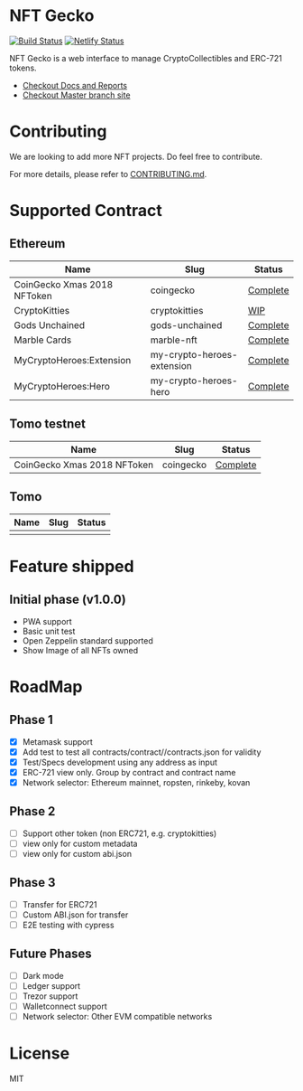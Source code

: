 # NFT Gecko

[![Build Status](https://travis-ci.org/coingecko/nft-manager.svg?branch=master)](https://travis-ci.org/coingecko/nftgecko)
[![Netlify Status](https://api.netlify.com/api/v1/badges/08b82cd8-2d1f-4e5c-a921-cdec960554bd/deploy-status)](https://app.netlify.com/sites/nftgecko/deploys)

NFT Gecko is a web interface to manage CryptoCollectibles and ERC-721 tokens.

- [Checkout Docs and Reports](https://coingecko.github.io/nftgecko/)
- [Checkout Master branch site](https://nft-manager.netlify.com)

# Contributing

We are looking to add more NFT projects. Do feel free to contribute.

For more details, please refer to [CONTRIBUTING.md](CONTRIBUTING.md).

# Supported Contract

## Ethereum

| Name                        | Slug                       | Status                                                                 |
| --------------------------- | -------------------------- | ---------------------------------------------------------------------- |
| CoinGecko Xmas 2018 NFToken | coingecko                  | [Complete](src/contracts/contract/ethereum/coingecko)                  |
| CryptoKitties               | cryptokitties              | [WIP](src/contracts/contract/ethereum/cryptokitties)                   |
| Gods Unchained              | gods-unchained             | [Complete](src/contracts/contract/ethereum/gods-unchained)             |
| Marble Cards                | marble-nft                 | [Complete](src/contracts/contract/ethereum/marble-nft)                 |
| MyCryptoHeroes:Extension    | my-crypto-heroes-extension | [Complete](src/contracts/contract/ethereum/my-crypto-heroes-extension) |
| MyCryptoHeroes:Hero         | my-crypto-heroes-hero      | [Complete](src/contracts/contract/ethereum/my-crypto-heroes-hero)      |

## Tomo testnet

| Name                        | Slug      | Status                                                         |
| --------------------------- | --------- | -------------------------------------------------------------- |
| CoinGecko Xmas 2018 NFToken | coingecko | [Complete](src/contracts/contract/tomochain_testnet/coingecko) |

## Tomo

| Name | Slug | Status |
| ---- | ---- | ------ |
|      |      |        |

# Feature shipped

## Initial phase (v1.0.0)

- PWA support
- Basic unit test
- Open Zeppelin standard supported
- Show Image of all NFTs owned

# RoadMap

## Phase 1

- [x] Metamask support
- [x] Add test to test all contracts/contract/<nft>/contracts.json for validity
- [x] Test/Specs development using any address as input
- [x] ERC-721 view only. Group by contract and contract name
- [x] Network selector: Ethereum mainnet, ropsten, rinkeby, kovan

## Phase 2

- [ ] Support other token (non ERC721, e.g. cryptokitties)
- [ ] view only for custom metadata
- [ ] view only for custom abi.json

## Phase 3

- [ ] Transfer for ERC721
- [ ] Custom ABI.json for transfer
- [ ] E2E testing with cypress

## Future Phases

- [ ] Dark mode
- [ ] Ledger support
- [ ] Trezor support
- [ ] Walletconnect support
- [ ] Network selector: Other EVM compatible networks

# License

MIT
